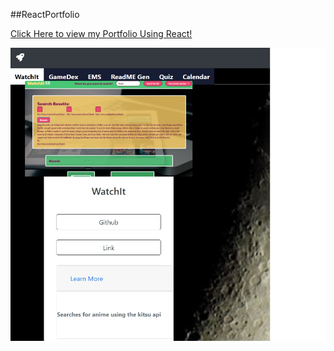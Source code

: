 ##ReactPortfolio

<a href="https://portfoliocondeemilio.herokuapp.com/portfolio">Click Here to view my Portfolio Using React!</a>

<img src="src/assets/Exibition.jpg"></img>
